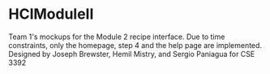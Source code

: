 # HCIModuleII
Team 1's mockups for the Module 2 recipe interface.
Due to time constraints, only the homepage, step 4 and the help page are implemented.
Designed by Joseph Brewster, Hemil Mistry, and Sergio Paniagua for CSE 3392
